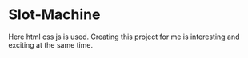# Slot-Machine
Here html css js is used.  Creating this project for me is interesting and exciting at the same time.
